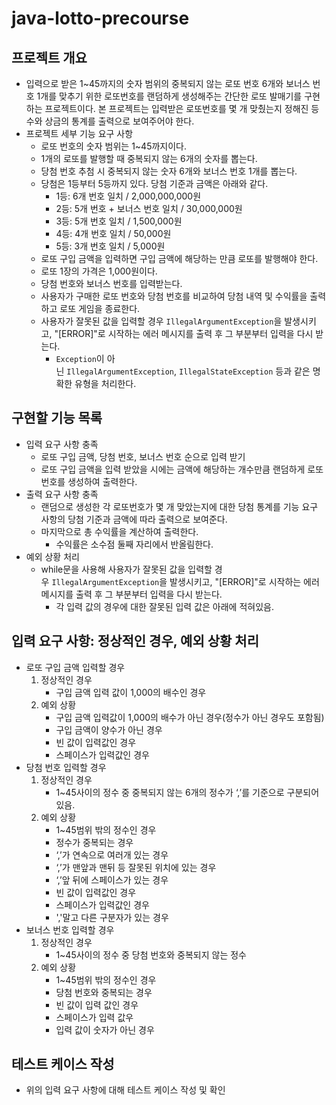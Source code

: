 # java-lotto-precourse


## 프로젝트 개요

- 입력으로 받은 1~45까지의 숫자 범위의 중복되지 않는 로또 번호 6개와 보너스 번호 1개를 맞추기 위한 로또번호를 랜덤하게 생성해주는 간단한 로또 발매기를 구현하는 프로젝트이다. 본 프로젝트는 입력받은 로또번호를 몇 개 맞췄는지 정해진 등수와 상금의 통계를 출력으로 보여주어야 한다.
- 프로젝트 세부 기능 요구 사항
    - 로또 번호의 숫자 범위는 1~45까지이다.
    - 1개의 로또를 발행할 때 중복되지 않는 6개의 숫자를 뽑는다.
    - 당첨 번호 추첨 시 중복되지 않는 숫자 6개와 보너스 번호 1개를 뽑는다.
    - 당첨은 1등부터 5등까지 있다. 당첨 기준과 금액은 아래와 같다.
        - 1등: 6개 번호 일치 / 2,000,000,000원
        - 2등: 5개 번호 + 보너스 번호 일치 / 30,000,000원
        - 3등: 5개 번호 일치 / 1,500,000원
        - 4등: 4개 번호 일치 / 50,000원
        - 5등: 3개 번호 일치 / 5,000원
    - 로또 구입 금액을 입력하면 구입 금액에 해당하는 만큼 로또를 발행해야 한다.
    - 로또 1장의 가격은 1,000원이다.
    - 당첨 번호와 보너스 번호를 입력받는다.
    - 사용자가 구매한 로또 번호와 당첨 번호를 비교하여 당첨 내역 및 수익률을 출력하고 로또 게임을 종료한다.
    - 사용자가 잘못된 값을 입력할 경우 `IllegalArgumentException`을 발생시키고, "[ERROR]"로 시작하는 에러 메시지를 출력 후 그 부분부터 입력을 다시 받는다.
        - `Exception`이 아닌 `IllegalArgumentException`, `IllegalStateException` 등과 같은 명확한 유형을 처리한다.
        

## 구현할 기능 목록

- 입력 요구 사항 충족
    - 로또 구입 금액, 당첨 번호, 보너스 번호 순으로 입력 받기
    - 로또 구입 금액을 입력 받았을 시에는 금액에 해당하는 개수만큼 랜덤하게 로또번호를 생성하여 출력한다.
- 출력 요구 사항 충족
    - 랜덤으로 생성한 각 로또번호가 몇 개 맞았는지에 대한 당첨 통계를 기능 요구 사항의 당첨 기준과 금액에 따라 출력으로 보여준다.
    - 마지막으로 총 수익률을 계산하여 출력한다.
        - 수익률은 소수점 둘째 자리에서 반올림한다.
- 예외 상황 처리
    - while문을 사용해 사용자가 잘못된 값을 입력할 경우 `IllegalArgumentException`을 발생시키고, "[ERROR]"로 시작하는 에러 메시지를 출력 후 그 부분부터 입력을 다시 받는다.
        - 각 입력 값의 경우에 대한 잘못된 입력 값은 아래에 적혀있음.


## 입력 요구 사항: 정상적인 경우, 예외 상황 처리

- 로또 구입 금액 입력할 경우
    1. 정상적인 경우
        - 구입 금액 입력 값이 1,000의 배수인 경우
    2. 예외 상황
        - 구입 금액 입력값이 1,000의 배수가 아닌 경우(정수가 아닌 경우도 포함됨)
        - 구입 금액이 양수가 아닌 경우
        - 빈 값이 입력값인 경우
        - 스페이스가 입력값인 경우
- 당첨 번호 입력할 경우
    1. 정상적인 경우
        - 1~45사이의 정수 중 중복되지 않는 6개의 정수가 ‘,’를 기준으로 구분되어 있음.
    2. 예외 상황
        - 1~45범위 밖의 정수인 경우
        - 정수가 중복되는 경우
        - ‘,’가 연속으로 여러개 있는 경우
        - ‘,’가 맨앞과 맨뒤 등 잘못된 위치에 있는 경우
        - ‘,’앞 뒤에 스페이스가 있는 경우
        - 빈 값이 입력값인 경우
        - 스페이스가 입력값인 경우
        - ','말고 다른 구분자가 있는 경우
- 보너스 번호 입력할 경우
    1. 정상적인 경우
        - 1~45사이의 정수 중 당첨 번호와 중복되지 않는 정수
    2. 예외 상황
        - 1~45범위 밖의 정수인 경우
        - 당첨 번호와 중복되는 경우
        - 빈 값이 입력 값인 경우
        - 스페이스가 입력 값우
        - 입력 값이 숫자가 아닌 경우
        

## 테스트 케이스 작성

- 위의 입력 요구 사항에 대해 테스트 케이스 작성 및 확인
